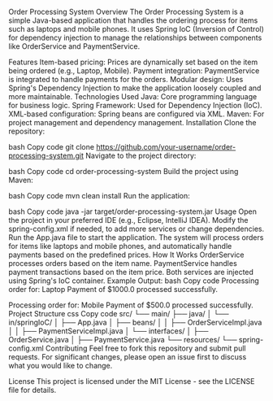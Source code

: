 Order Processing System
Overview
The Order Processing System is a simple Java-based application that handles the ordering process for items such as laptops and mobile phones. It uses Spring IoC (Inversion of Control) for dependency injection to manage the relationships between components like OrderService and PaymentService.

Features
Item-based pricing: Prices are dynamically set based on the item being ordered (e.g., Laptop, Mobile).
Payment integration: PaymentService is integrated to handle payments for the orders.
Modular design: Uses Spring's Dependency Injection to make the application loosely coupled and more maintainable.
Technologies Used
Java: Core programming language for business logic.
Spring Framework: Used for Dependency Injection (IoC).
XML-based configuration: Spring beans are configured via XML.
Maven: For project management and dependency management.
Installation
Clone the repository:

bash
Copy code
git clone https://github.com/your-username/order-processing-system.git
Navigate to the project directory:

bash
Copy code
cd order-processing-system
Build the project using Maven:

bash
Copy code
mvn clean install
Run the application:

bash
Copy code
java -jar target/order-processing-system.jar
Usage
Open the project in your preferred IDE (e.g., Eclipse, IntelliJ IDEA).
Modify the spring-config.xml if needed, to add more services or change dependencies.
Run the App.java file to start the application.
The system will process orders for items like laptops and mobile phones, and automatically handle payments based on the predefined prices.
How It Works
OrderService processes orders based on the item name.
PaymentService handles payment transactions based on the item price.
Both services are injected using Spring's IoC container.
Example Output:
bash
Copy code
Processing order for: Laptop
Payment of $1000.0 processed successfully.

Processing order for: Mobile
Payment of $500.0 processed successfully.
Project Structure
css
Copy code
src/
 └── main/
      ├── java/
      │     └── in/springIoC/
      │           ├── App.java
      │           ├── beans/
      │           │     ├── OrderServiceImpl.java
      │           │     ├── PaymentServiceImpl.java
      │           └── interfaces/
      │                 ├── OrderService.java
      │                 ├── PaymentService.java
      └── resources/
            └── spring-config.xml
Contributing
Feel free to fork this repository and submit pull requests. For significant changes, please open an issue first to discuss what you would like to change.

License
This project is licensed under the MIT License - see the LICENSE file for details.
